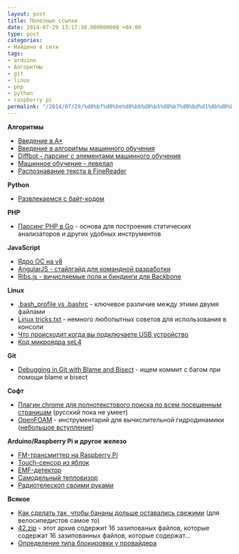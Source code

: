 ```yaml
---
layout: post
title: Полезные ссылки
date: 2014-07-29 13:17:38.000000000 +04:00
type: post
categories:
- Найдено в сети
tags:
- arduino
- Алгоритмы
- git
- linux
- php
- python
- raspberry pi
permalink: "/2014/07/29/%d0%bf%d0%be%d0%bb%d0%b5%d0%b7%d0%bd%d1%8b%d0%b5-%d1%81%d1%81%d1%8b%d0%bb%d0%ba%d0%b8/"
---
```

 **Алгоритмы**

- [Введение в А*](http://getpocket.com/redirect?url=http%3A%2F%2Fwww.redblobgames.com%2Fpathfinding%2Fa-star%2Fintroduction.html "Введение в А*")
- [Введение в алгоритмы машинного обучения](http://machinelearningmastery.com/a-tour-of-machine-learning-algorithms/ "A Tour of Machine Learning Algorithms")
- [Diffbot - парсинг с элементами машинного обучения](http://www.sitepoint.com/diffbot-crawling-visual-machine-learning/ "Diffbot: Crawling with Visual Machine Learning")
- [Машинное обучение - левелап](http://metacademy.org/roadmaps/cjrd/level-up-your-ml "Level-Up Your Machine Learning ")
- [Распознавание текста в FineReader](http://habrahabr.ru/company/abbyy/blog/225215/ "Распознавание текста в ABBYY FineReader")

**Python**

- [Развлекаемся с байт-кодом](http://multigrad.blogspot.ru/2014/06/fun-with-python-bytecode.html " Fun with Python bytecode")

**PHP**

- [Парсинг PHP в Go](https://stephensearles.com/?p=288 "Парсинг PHP в Go") - основа для построения статических анализаторов и других удобных инструментов

**JavaScript**

- [Ядро ОС на v8](http://runtimejs.org/ "Operating system kernel built on V8 JavaScript engine")
- [AngularJS - стайлгайд для командной разработки](http://toddmotto.com/opinionated-angular-js-styleguide-for-teams/ "Opinionated AngularJS styleguide for teams ")
- [Ribs.js - вичисляемые поля и биндинги для Backbone](http://habrahabr.ru/company/mailru/blog/228135/ "Ribs.js — вложенные атрибуты, вычисляемые поля и биндинги для Backbone.js")

**Linux**

- [.bash_profile vs .bashrc](http://www.joshstaiger.org/archives/2005/07/bash_profile_vs.html "Ключевые отличия .bash_profile и .bashrc") - ключевое различие между этими двумя файлами
- [Linux tricks.txt](http://cfenollosa.com/misc/tricks.txt "Немного хаков для консоли") - немного любопытных советов для использования в консоли
- [Что происходит когда вы подключаете USB устройство](https://www.technovelty.org/linux/what-actually-happens-when-you-plug-in-a-usb-device.html "https://www.technovelty.org/linux/what-actually-happens-when-you-plug-in-a-usb-device.html")
- [Код микроядра seL4](https://github.com/seL4/seL4 "seL4")

**Git**

- [Debugging in Git with Blame and Bisect](http://www.sitepoint.com/debugging-git-blame-bisect/ " Debugging in Git with Blame and Bisect") - ищем коммит с багом при помощи blame и bisect

**Софт**

- [Плагин chrome для полнотекстового поиска по всем посещенным страницам](https://chrome.google.com/webstore/detail/all-seeing-eye/kiopjipnmfcpdambegpfmggaffjmhnkd/related "Плагин chrome для полнотекстового поиска по всем посещенным страницам") (русский пока не умеет)
- [OpenFOAM](http://www.openfoam.org/ "Вычислительная гидродинамика") - инструментарий для вычислительной гидродинамики ([небольшое вступление](http://habrahabr.ru/post/215391/ "OpenFOAM на практике"))

**Arduino/Raspberry Pi и другое железо**

- [FM-трансмиттер на Raspberry Pi](http://techzei.com/how-to-build-a-raspberry-pi-radio-transmitter/ "How to Build a Raspberry Pi Radio Transmitter")
- [Touch-сенсор из яблок](https://learn.adafruit.com/capacitive-touch-sensors-on-the-raspberry-pi "Capacitive Touch Sensors on the Raspberry Pi")
- [EMF-детектор](http://www.aaronalai.com/emf-detector "EMF-детектор")
- [Самодельный тепловизор](http://habrahabr.ru/post/172947/ "Самодельный тепловизор")
- [Радиотелескоп своими руками](http://habrahabr.ru/post/218805/ "Радиотелескоп")

**Всякое**

- [Как сделать так, чтобы бананы дольше оставались свежими](http://awareness-time.com/?p=4195 "Simple way to keep your Banana fresh") (для велосипедистов самое то)
- [42.zip](http://www.unforgettable.dk/ "42.zip") - этот архив содержит 16 зазипованых файлов, которые содержат 16 зазипованных файлов, которые содержат...
- [Определение типа блокировки у провайдера](http://habrahabr.ru/post/228305/ "Определение типа блокировки у провайдера")
